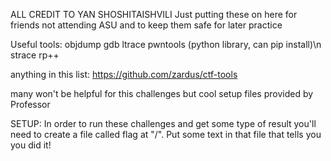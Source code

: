 ALL CREDIT TO YAN SHOSHITAISHVILI
Just putting these on here for friends not attending ASU and to keep them safe for later practice


Useful tools:
objdump
gdb
ltrace
pwntools (python library, can pip install)\n
strace
rp++

anything in this list: 
https://github.com/zardus/ctf-tools

many won't be helpful for this challenges but cool setup files provided by Professor


SETUP:
In order to run these challenges and get some type of result you'll need to create a file called flag at "/". Put some text in that file that tells you you did it!
